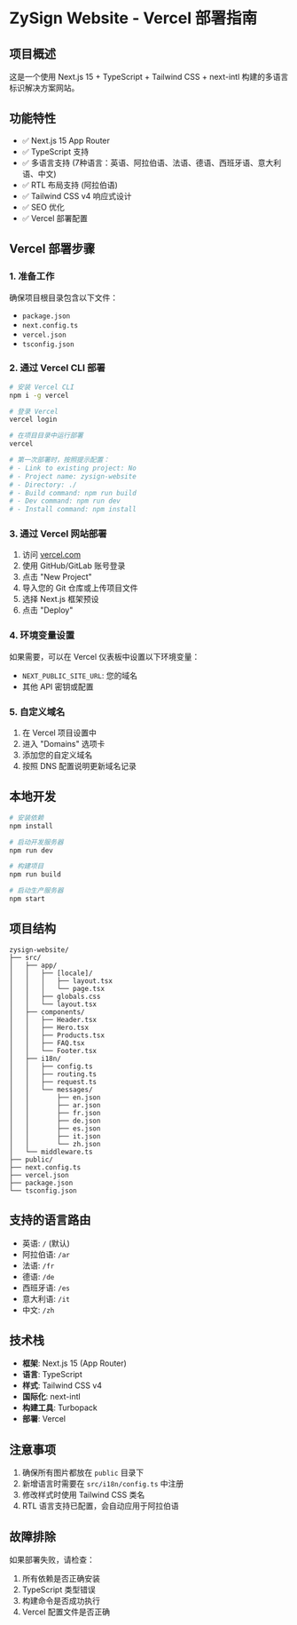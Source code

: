 # ZySign Website - Vercel 部署指南

## 项目概述
这是一个使用 Next.js 15 + TypeScript + Tailwind CSS + next-intl 构建的多语言标识解决方案网站。

## 功能特性
- ✅ Next.js 15 App Router
- ✅ TypeScript 支持
- ✅ 多语言支持 (7种语言：英语、阿拉伯语、法语、德语、西班牙语、意大利语、中文)
- ✅ RTL 布局支持 (阿拉伯语)
- ✅ Tailwind CSS v4 响应式设计
- ✅ SEO 优化
- ✅ Vercel 部署配置

## Vercel 部署步骤

### 1. 准备工作
确保项目根目录包含以下文件：
- `package.json`
- `next.config.ts`
- `vercel.json`
- `tsconfig.json`

### 2. 通过 Vercel CLI 部署
```bash
# 安装 Vercel CLI
npm i -g vercel

# 登录 Vercel
vercel login

# 在项目目录中运行部署
vercel

# 第一次部署时，按照提示配置：
# - Link to existing project: No
# - Project name: zysign-website
# - Directory: ./
# - Build command: npm run build
# - Dev command: npm run dev
# - Install command: npm install
```

### 3. 通过 Vercel 网站部署
1. 访问 [vercel.com](https://vercel.com)
2. 使用 GitHub/GitLab 账号登录
3. 点击 "New Project"
4. 导入您的 Git 仓库或上传项目文件
5. 选择 Next.js 框架预设
6. 点击 "Deploy"

### 4. 环境变量设置
如果需要，可以在 Vercel 仪表板中设置以下环境变量：
- `NEXT_PUBLIC_SITE_URL`: 您的域名
- 其他 API 密钥或配置

### 5. 自定义域名
1. 在 Vercel 项目设置中
2. 进入 "Domains" 选项卡
3. 添加您的自定义域名
4. 按照 DNS 配置说明更新域名记录

## 本地开发

```bash
# 安装依赖
npm install

# 启动开发服务器
npm run dev

# 构建项目
npm run build

# 启动生产服务器
npm start
```

## 项目结构
```
zysign-website/
├── src/
│   ├── app/
│   │   ├── [locale]/
│   │   │   ├── layout.tsx
│   │   │   └── page.tsx
│   │   ├── globals.css
│   │   └── layout.tsx
│   ├── components/
│   │   ├── Header.tsx
│   │   ├── Hero.tsx
│   │   ├── Products.tsx
│   │   ├── FAQ.tsx
│   │   └── Footer.tsx
│   ├── i18n/
│   │   ├── config.ts
│   │   ├── routing.ts
│   │   ├── request.ts
│   │   └── messages/
│   │       ├── en.json
│   │       ├── ar.json
│   │       ├── fr.json
│   │       ├── de.json
│   │       ├── es.json
│   │       ├── it.json
│   │       └── zh.json
│   └── middleware.ts
├── public/
├── next.config.ts
├── vercel.json
├── package.json
└── tsconfig.json
```

## 支持的语言路由
- 英语: `/` (默认)
- 阿拉伯语: `/ar`
- 法语: `/fr`
- 德语: `/de`
- 西班牙语: `/es`
- 意大利语: `/it`
- 中文: `/zh`

## 技术栈
- **框架**: Next.js 15 (App Router)
- **语言**: TypeScript
- **样式**: Tailwind CSS v4
- **国际化**: next-intl
- **构建工具**: Turbopack
- **部署**: Vercel

## 注意事项
1. 确保所有图片都放在 `public` 目录下
2. 新增语言时需要在 `src/i18n/config.ts` 中注册
3. 修改样式时使用 Tailwind CSS 类名
4. RTL 语言支持已配置，会自动应用于阿拉伯语

## 故障排除
如果部署失败，请检查：
1. 所有依赖是否正确安装
2. TypeScript 类型错误
3. 构建命令是否成功执行
4. Vercel 配置文件是否正确